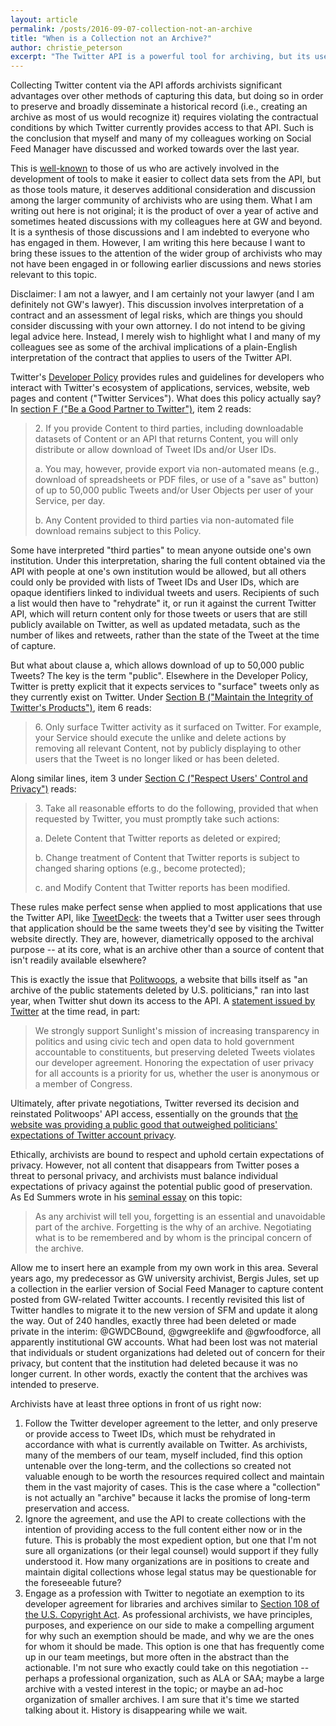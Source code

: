 ```yaml
---
layout: article
permalink: /posts/2016-09-07-collection-not-an-archive
title: "When is a Collection not an Archive?"
author: christie_peterson
excerpt: "The Twitter API is a powerful tool for archiving, but its use poses particular challenges for archivists." 
---
```


Collecting Twitter content via the API affords archivists significant advantages
over other methods of capturing this data, but doing so in order to preserve and
broadly disseminate a historical record (i.e., creating an archive as most of us
would recognize it) requires violating the contractual conditions by which
Twitter currently provides access to that API. Such is the conclusion that
myself and many of my colleagues working on Social Feed Manager have discussed
and worked towards over the last year.

This is
[well-known](https://medium.com/on-archivy/on-forgetting-e01a2b95272#.w4fiw2wim)
to those of us who are actively involved in the development of tools to make it
easier to collect data sets from the API, but as those tools mature, it deserves
additional consideration and discussion among the larger community of archivists
who are using them. What I am writing out here is not original; it is the
product of over a year of active and sometimes heated discussions with my
colleagues here at GW and beyond. It is a synthesis of those discussions and I
am indebted to everyone who has engaged in them. However, I am writing this here
because I want to bring these issues to the attention of the wider group of
archivists who may not have been engaged in or following earlier discussions and
news stories relevant to this topic.

Disclaimer: I am not a lawyer, and I am certainly not your lawyer (and I am
definitely not GW's lawyer). This discussion involves interpretation of a
contract and an assessment of legal risks, which are things you should consider
discussing with your own attorney. I do not intend to be giving legal advice
here. Instead, I merely wish to highlight what I and many of my colleagues see
as some of the archival implications of a plain-English interpretation of the
contract that applies to users of the Twitter API.

Twitter's [Developer Policy](https://dev.twitter.com/overview/terms/policy)
provides rules and guidelines for developers who interact with Twitter's
ecosystem of applications, services, website, web pages and content ("Twitter
Services"). What does this policy actually say? In [section F ("Be a Good
Partner to
Twitter")](https://dev.twitter.com/overview/terms/policy#6.Update_Be_a_Good_Partner_to_Twitter),
item 2 reads:

> 2\. If you provide Content to third parties, including downloadable datasets of
> Content or an API that returns Content, you will only distribute or allow
> download of Tweet IDs and/or User IDs.
>
>   a. You may, however, provide export via non-automated means (e.g., download of spreadsheets or PDF files, or use of a
> "save as" button) of up to 50,000 public Tweets and/or User Objects per user of
> your Service, per day.
>
>   b. Any Content provided to third parties via non-automated
> file download remains subject to this Policy.

Some have interpreted "third parties" to mean anyone outside one's own
institution. Under this interpretation, sharing the full content obtained via
the API with people at one's own institution would be allowed, but all others
could only be provided with lists of Tweet IDs and User IDs, which are opaque
identifiers linked to individual tweets and users. Recipients of such a list
would then have to "rehydrate" it, or run it against the current Twitter API,
which will return content only for those tweets or users that are still publicly
available on Twitter, as well as updated metadata, such as the number of likes
and retweets, rather than the state of the Tweet at the time of capture.

But what about clause a, which allows download of up to 50,000 public Tweets?
The key is the term "public". Elsewhere in the Developer Policy, Twitter is
pretty explicit that it expects services to "surface" tweets only as they
currently exist on Twitter. Under [Section B ("Maintain the Integrity of
Twitter's
Products")](https://dev.twitter.com/overview/terms/policy#2.Update_Maintain_the_Integrity_of_Twitter%E2%80%99s),
item 6 reads:

> 6\. Only surface Twitter activity as it surfaced on Twitter. For example, your
> Service should execute the unlike and delete actions by removing all relevant
> Content, not by publicly displaying to other users that the Tweet is no longer
> liked or has been deleted.

Along similar lines, item 3 under [Section C ("Respect Users' Control and
Privacy")](https://dev.twitter.com/overview/terms/policy#3.Update_Respect_Users_Control_and_Privacy)
reads:

> 3\. Take all reasonable efforts to do the following, provided that when requested
> by Twitter, you must promptly take such actions:
>
>  a. Delete Content that Twitter reports as deleted or expired;
>
>  b. Change treatment of Content that Twitter reports is subject to changed sharing options (e.g., become protected);
>
>  c. and Modify Content that Twitter reports has been modified.

These rules make perfect sense when applied to most applications that use the
Twitter API, like [TweetDeck](https://tweetdeck.twitter.com/): the tweets that a
Twitter user sees through that application should be the same tweets they'd see
by visiting the Twitter website directly. They are, however, diametrically
opposed to the archival purpose -- at its core, what is an archive other than a
source of content that isn't readily available elsewhere?

This is exactly the issue that
[Politwoops](http://politwoops.sunlightfoundation.com/), a website that bills
itself as "an archive of the public statements deleted by U.S. politicians," ran
into last year, when Twitter shut down its access to the API. A [statement
issued by
Twitter](http://web.archive.org/web/20150605005627/http://tktk.gawker.com/twitter-just-killed-politwoops-1708842376)
at the time read, in part:

> We strongly support Sunlight's mission of increasing transparency in politics
> and using civic tech and open data to hold government accountable to
> constituents, but preserving deleted Tweets violates our developer agreement.
> Honoring the expectation of user privacy for all accounts is a priority for us,
> whether the user is anonymous or a member of Congress.

Ultimately, after private negotiations, Twitter reversed its decision and
reinstated Politwoops' API access, essentially on the grounds that [the website
was providing a public good that outweighed politicians' expectations of Twitter
account
privacy](https://blog.twitter.com/2015/holding-public-officials-accountable-with-twitter-and-politwoops).

Ethically, archivists are bound to respect and uphold certain expectations of
privacy. However, not all content that disappears from Twitter poses a threat to
personal privacy, and archivists must balance individual expectations of privacy
against the potential public good of preservation. As Ed Summers wrote in his
[seminal
essay](https://medium.com/on-archivy/on-forgetting-e01a2b95272#.si5x7mmdm) on
this topic:

> As any archivist will tell you, forgetting is an essential and unavoidable part
> of the archive. Forgetting is the why of an archive. Negotiating what is to be
> remembered and by whom is the principal concern of the archive.

Allow me to insert here an example from my own work in this area. Several years
ago, my predecessor as GW university archivist, Bergis Jules, set up a
collection in the earlier version of Social Feed Manager to capture content
posted from GW-related Twitter accounts. I recently revisited this list of
Twitter handles to migrate it to the new version of SFM and update it along the
way. Out of 240 handles, exactly three had been deleted or made private in the
interim: @GWDCBound, @gwgreeklife and @gwfoodforce, all apparently institutional
GW accounts. What had been lost was not material that individuals or student
organizations had deleted out of concern for their privacy, but content that the
institution had deleted because it was no longer current. In other words,
exactly the content that the archives was intended to preserve.

Archivists have at least three options in front of us right now:

1. Follow the Twitter developer agreement to the letter, and only preserve or
provide access to Tweet IDs, which must be rehydrated in accordance with what is
currently available on Twitter. As archivists, many of the members of our team,
myself included, find this option untenable over the long-term, and the
collections so created not valuable enough to be worth the resources required
collect and maintain them in the vast majority of cases. This is the case where
a "collection" is not actually an "archive" because it lacks the promise of
long-term preservation and access.
2. Ignore the agreement, and use the API to create collections with the intention
of providing access to the full content either now or in the future. This is
probably the most expedient option, but one that I'm not sure all organizations
(or their legal counsel) would support if they fully understood it. How many
organizations are in positions to create and maintain digital collections whose
legal status may be questionable for the foreseeable future?
3. Engage as a profession with Twitter to negotiate an exemption to its developer
agreement for libraries and archives similar to [Section 108 of the U.S.
Copyright Act](http://www.section108.gov/about.html). As professional
archivists, we have principles, purposes, and experience on our side to make a
compelling argument for why such an exemption should be made, and why we are the
ones for whom it should be made. This option is one that has frequently come up
in our team meetings, but more often in the abstract than the actionable. I'm
not sure who exactly could take on this negotiation -- perhaps a professional
organization, such as ALA or SAA; maybe a large archive with a vested interest
in the topic; or maybe an ad-hoc organization of smaller archives. I am sure
that it's time we started talking about it. History is disappearing while we
wait.
